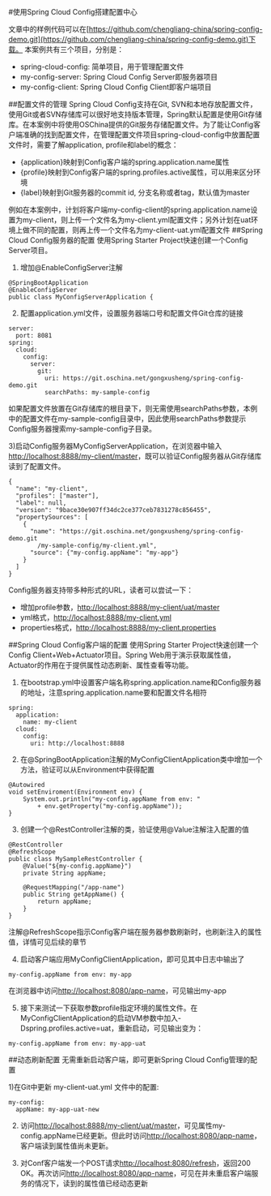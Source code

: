 #使用Spring Cloud Config搭建配置中心

文章中的样例代码可以在[https://github.com/chengliang-china/spring-config-demo.git](https://github.com/chengliang-china/spring-config-demo.git)下载。
本案例共有三个项目，分别是：

 - spring-cloud-config: 简单项目，用于管理配置文件
 - my-config-server: Spring Cloud Config Server即服务器项目
 - my-config-client: Spring Cloud Config Client即客户端项目

##配置文件的管理
Spring Cloud Config支持在Git, SVN和本地存放配置文件，使用Git或者SVN存储库可以很好地支持版本管理，Spring默认配置是使用Git存储库。在本案例中将使用OSChina提供的Git服务存储配置文件。为了能让Config客户端准确的找到配置文件，在管理配置文件项目spring-cloud-config中放置配置文件时，需要了解application, profile和label的概念：

- {application}映射到Config客户端的spring.application.name属性
- {profile}映射到Config客户端的spring.profiles.active属性，可以用来区分环境
- {label}映射到Git服务器的commit id, 分支名称或者tag，默认值为master

例如在本案例中，计划将客户端my-config-client的spring.application.name设置为my-client，则上传一个文件名为my-client.yml配置文件；另外计划在uat环境上做不同的配置，则再上传一个文件名为my-client-uat.yml配置文件
##Spring Cloud Config服务器的配置
使用Spring Starter Project快速创建一个Config Server项目。

1) 增加@EnableConfigServer注解

```
@SpringBootApplication
@EnableConfigServer
public class MyConfigServerApplication {
```
2) 配置application.yml文件，设置服务器端口号和配置文件Git仓库的链接

```
server:
  port: 8081
spring:
  cloud:
    config:
      server:
        git:
          uri: https://git.oschina.net/gongxusheng/spring-config-demo.git
          searchPaths: my-sample-config
```
如果配置文件放置在Git存储库的根目录下，则无需使用searchPaths参数，本例中的配置文件在my-sample-config目录中，因此使用searchPaths参数提示Config服务器搜索my-sample-config子目录。

3)启动Config服务器MyConfigServerApplication，在浏览器中输入[http://localhost:8888/my-client/master](http://localhost:8888/my-client/master)，既可以验证Config服务器从Git存储库读到了配置文件。

```
{
  "name": "my-client",
  "profiles": ["master"],
  "label": null,
  "version": "9bace30e907ff34dc2ce377ceb7831278c856455",
  "propertySources": [
    {
      "name": "https://git.oschina.net/gongxusheng/spring-config-demo.git
        /my-sample-config/my-client.yml",
      "source": {"my-config.appName": "my-app"}
    }
  ]
}
```
Config服务器支持带多种形式的URL，读者可以尝试一下：

 - 增加profile参数，[http://localhost:8888/my-client/uat/master](http://localhost:8888/my-client/uat/master)
 - yml格式，[http://localhost:8888/my-client.yml](http://localhost:8888/my-client.yml)
 - properties格式，[http://localhost:8888/my-client.properties](http://localhost:8888/my-client.properties)

##Spring Cloud Config客户端的配置
使用Spring Starter Project快速创建一个Config Client+Web+Actuator项目。Spring Web用于演示获取属性值，Actuator的作用在于提供属性动态刷新、属性查看等功能。

1) 在bootstrap.yml中设置客户端名称spring.application.name和Config服务器的地址，注意spring.application.name要和配置文件名相符

```
spring:
  application:
    name: my-client
  cloud:
    config:
      uri: http://localhost:8888
```
2) 在@SpringBootApplication注解的MyConfigClientApplication类中增加一个方法，验证可以从Environment中获得配置

```
@Autowired
void setEnviroment(Environment env) {
	System.out.println("my-config.appName from env: " 
		+ env.getProperty("my-config.appName"));
}
```
3) 创建一个@RestController注解的类，验证使用@Value注解注入配置的值

```
@RestController
@RefreshScope
public class MySampleRestController {
	@Value("${my-config.appName}")
	private String appName;
	
	@RequestMapping("/app-name")
	public String getAppName() {
		return appName;
	}
}
```
注解@RefreshScope指示Config客户端在服务器参数刷新时，也刷新注入的属性值，详情可见后续的章节

4) 启动客户端应用MyConfigClientApplication，即可见其中日志中输出了

```
my-config.appName from env: my-app
```
在浏览器中访问[http://localhost:8080/app-name](http://localhost:8080/app-name)，可见输出my-app

5) 接下来测试一下获取参数profile指定环境的属性文件。在MyConfigClientApplication的启动VM参数中加入-Dspring.profiles.active=uat，重新启动，可见输出变为：

```
my-config.appName from env: my-app-uat
```
##动态刷新配置
无需重新启动客户端，即可更新Spring Cloud Config管理的配置

1)在Git中更新 my-client-uat.yml 文件中的配置:
```
my-config:
  appName: my-app-uat-new
```

2) 访问[http://localhost:8888/my-client/uat/master](http://localhost:8888/my-client/uat/master)，可见属性my-config.appName已经更新。但此时访问[http://localhost:8080/app-name](http://localhost:8080/app-name)，客户端读到属性值尚未更新。

3) 对Conf客户端发一个POST请求[http://localhost:8080/refresh]()，返回200 OK。再次访问[http://localhost:8080/app-name](http://localhost:8080/app-name)，可见在并未重启客户端服务的情况下，读到的属性值已经动态更新

